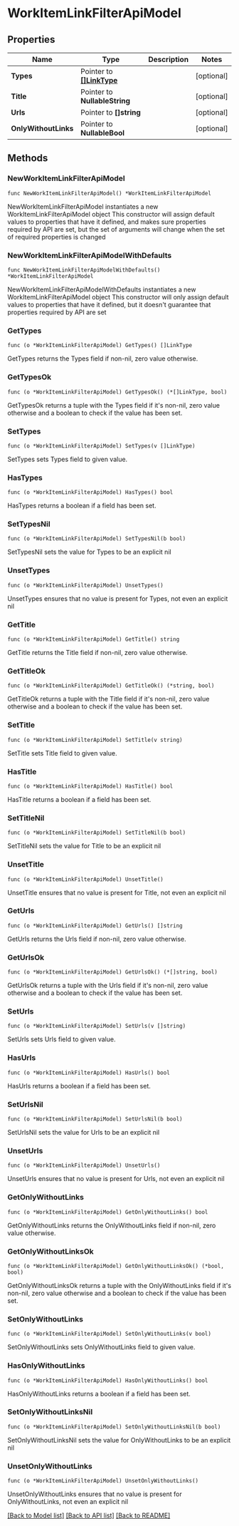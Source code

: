 # WorkItemLinkFilterApiModel

## Properties

Name | Type | Description | Notes
------------ | ------------- | ------------- | -------------
**Types** | Pointer to [**[]LinkType**](LinkType.md) |  | [optional] 
**Title** | Pointer to **NullableString** |  | [optional] 
**Urls** | Pointer to **[]string** |  | [optional] 
**OnlyWithoutLinks** | Pointer to **NullableBool** |  | [optional] 

## Methods

### NewWorkItemLinkFilterApiModel

`func NewWorkItemLinkFilterApiModel() *WorkItemLinkFilterApiModel`

NewWorkItemLinkFilterApiModel instantiates a new WorkItemLinkFilterApiModel object
This constructor will assign default values to properties that have it defined,
and makes sure properties required by API are set, but the set of arguments
will change when the set of required properties is changed

### NewWorkItemLinkFilterApiModelWithDefaults

`func NewWorkItemLinkFilterApiModelWithDefaults() *WorkItemLinkFilterApiModel`

NewWorkItemLinkFilterApiModelWithDefaults instantiates a new WorkItemLinkFilterApiModel object
This constructor will only assign default values to properties that have it defined,
but it doesn't guarantee that properties required by API are set

### GetTypes

`func (o *WorkItemLinkFilterApiModel) GetTypes() []LinkType`

GetTypes returns the Types field if non-nil, zero value otherwise.

### GetTypesOk

`func (o *WorkItemLinkFilterApiModel) GetTypesOk() (*[]LinkType, bool)`

GetTypesOk returns a tuple with the Types field if it's non-nil, zero value otherwise
and a boolean to check if the value has been set.

### SetTypes

`func (o *WorkItemLinkFilterApiModel) SetTypes(v []LinkType)`

SetTypes sets Types field to given value.

### HasTypes

`func (o *WorkItemLinkFilterApiModel) HasTypes() bool`

HasTypes returns a boolean if a field has been set.

### SetTypesNil

`func (o *WorkItemLinkFilterApiModel) SetTypesNil(b bool)`

 SetTypesNil sets the value for Types to be an explicit nil

### UnsetTypes
`func (o *WorkItemLinkFilterApiModel) UnsetTypes()`

UnsetTypes ensures that no value is present for Types, not even an explicit nil
### GetTitle

`func (o *WorkItemLinkFilterApiModel) GetTitle() string`

GetTitle returns the Title field if non-nil, zero value otherwise.

### GetTitleOk

`func (o *WorkItemLinkFilterApiModel) GetTitleOk() (*string, bool)`

GetTitleOk returns a tuple with the Title field if it's non-nil, zero value otherwise
and a boolean to check if the value has been set.

### SetTitle

`func (o *WorkItemLinkFilterApiModel) SetTitle(v string)`

SetTitle sets Title field to given value.

### HasTitle

`func (o *WorkItemLinkFilterApiModel) HasTitle() bool`

HasTitle returns a boolean if a field has been set.

### SetTitleNil

`func (o *WorkItemLinkFilterApiModel) SetTitleNil(b bool)`

 SetTitleNil sets the value for Title to be an explicit nil

### UnsetTitle
`func (o *WorkItemLinkFilterApiModel) UnsetTitle()`

UnsetTitle ensures that no value is present for Title, not even an explicit nil
### GetUrls

`func (o *WorkItemLinkFilterApiModel) GetUrls() []string`

GetUrls returns the Urls field if non-nil, zero value otherwise.

### GetUrlsOk

`func (o *WorkItemLinkFilterApiModel) GetUrlsOk() (*[]string, bool)`

GetUrlsOk returns a tuple with the Urls field if it's non-nil, zero value otherwise
and a boolean to check if the value has been set.

### SetUrls

`func (o *WorkItemLinkFilterApiModel) SetUrls(v []string)`

SetUrls sets Urls field to given value.

### HasUrls

`func (o *WorkItemLinkFilterApiModel) HasUrls() bool`

HasUrls returns a boolean if a field has been set.

### SetUrlsNil

`func (o *WorkItemLinkFilterApiModel) SetUrlsNil(b bool)`

 SetUrlsNil sets the value for Urls to be an explicit nil

### UnsetUrls
`func (o *WorkItemLinkFilterApiModel) UnsetUrls()`

UnsetUrls ensures that no value is present for Urls, not even an explicit nil
### GetOnlyWithoutLinks

`func (o *WorkItemLinkFilterApiModel) GetOnlyWithoutLinks() bool`

GetOnlyWithoutLinks returns the OnlyWithoutLinks field if non-nil, zero value otherwise.

### GetOnlyWithoutLinksOk

`func (o *WorkItemLinkFilterApiModel) GetOnlyWithoutLinksOk() (*bool, bool)`

GetOnlyWithoutLinksOk returns a tuple with the OnlyWithoutLinks field if it's non-nil, zero value otherwise
and a boolean to check if the value has been set.

### SetOnlyWithoutLinks

`func (o *WorkItemLinkFilterApiModel) SetOnlyWithoutLinks(v bool)`

SetOnlyWithoutLinks sets OnlyWithoutLinks field to given value.

### HasOnlyWithoutLinks

`func (o *WorkItemLinkFilterApiModel) HasOnlyWithoutLinks() bool`

HasOnlyWithoutLinks returns a boolean if a field has been set.

### SetOnlyWithoutLinksNil

`func (o *WorkItemLinkFilterApiModel) SetOnlyWithoutLinksNil(b bool)`

 SetOnlyWithoutLinksNil sets the value for OnlyWithoutLinks to be an explicit nil

### UnsetOnlyWithoutLinks
`func (o *WorkItemLinkFilterApiModel) UnsetOnlyWithoutLinks()`

UnsetOnlyWithoutLinks ensures that no value is present for OnlyWithoutLinks, not even an explicit nil

[[Back to Model list]](../README.md#documentation-for-models) [[Back to API list]](../README.md#documentation-for-api-endpoints) [[Back to README]](../README.md)


